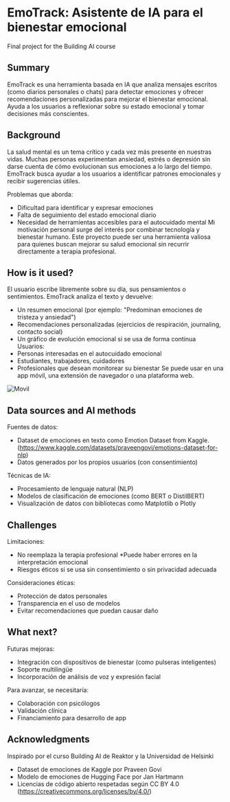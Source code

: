 <!-- This is the markdown template for the final project of the Building AI course, 
created by Reaktor Innovations and University of Helsinki. 
Copy the template, paste it to your GitHub README and edit! -->

# EmoTrack: Asistente de IA para el bienestar emocional

Final project for the Building AI course

## Summary

EmoTrack es una herramienta basada en IA que analiza mensajes escritos (como diarios personales o chats) para detectar emociones y ofrecer recomendaciones personalizadas para mejorar el bienestar emocional. Ayuda a los usuarios a reflexionar sobre su estado emocional y tomar decisiones más conscientes. 


## Background

La salud mental es un tema crítico y cada vez más presente en nuestras vidas. Muchas personas experimentan ansiedad, estrés o depresión sin darse cuenta de cómo evolucionan sus emociones a lo largo del tiempo. EmoTrack busca ayudar a los usuarios a identificar patrones emocionales y recibir sugerencias útiles.

Problemas que aborda:
* Dificultad para identificar y expresar emociones
* Falta de seguimiento del estado emocional diario
* Necesidad de herramientas accesibles para el autocuidado mental
Mi motivación personal surge del interés por combinar tecnología y bienestar humano. Este proyecto puede ser una herramienta valiosa para quienes buscan mejorar su salud emocional sin recurrir directamente a terapia profesional.


## How is it used?

El usuario escribe libremente sobre su día, sus pensamientos o sentimientos. EmoTrack analiza el texto y devuelve:
* Un resumen emocional (por ejemplo: "Predominan emociones de tristeza y ansiedad")
* Recomendaciones personalizadas (ejercicios de respiración, journaling, contacto social)
* Un gráfico de evolución emocional si se usa de forma continua
Usuarios:
* Personas interesadas en el autocuidado emocional
* Estudiantes, trabajadores, cuidadores
* Profesionales que desean monitorear su bienestar
Se puede usar en una app móvil, una extensión de navegador o una plataforma web.


![Movil](https://eldeforma.com/2020/09/29/whatsapp-habilitara-la-opcion-para-que-no-aparezcas-en-linea-cuando-ya-te-fuiste-a-dormir/mujer-mirando-su-celular/#google_vignette)


## Data sources and AI methods
Fuentes de datos:
* Dataset de emociones en texto como Emotion Dataset from Kaggle. (https://www.kaggle.com/datasets/praveengovi/emotions-dataset-for-nlp)
* Datos generados por los propios usuarios (con consentimiento)

Técnicas de IA:
* Procesamiento de lenguaje natural (NLP)
* Modelos de clasificación de emociones (como BERT o DistilBERT)
* Visualización de datos con bibliotecas como Matplotlib o Plotly

## Challenges

Limitaciones:
* No reemplaza la terapia profesional
*Puede haber errores en la interpretación emocional
* Riesgos éticos si se usa sin consentimiento o sin privacidad adecuada

Consideraciones éticas:
* Protección de datos personales
* Transparencia en el uso de modelos
* Evitar recomendaciones que puedan causar daño

## What next?

Futuras mejoras:
* Integración con dispositivos de bienestar (como pulseras inteligentes)
* Soporte multilingüe
* Incorporación de análisis de voz y expresión facial

Para avanzar, se necesitaría:
* Colaboración con psicólogos
* Validación clínica
* Financiamiento para desarrollo de app

## Acknowledgments

Inspirado por el curso Building AI de Reaktor y la Universidad de Helsinki
* Dataset de emociones de Kaggle por Praveen Govi
* Modelo de emociones de Hugging Face por Jan Hartmann
* Licencias de código abierto respetadas según CC BY 4.0 (https://creativecommons.org/licenses/by/4.0/) 
